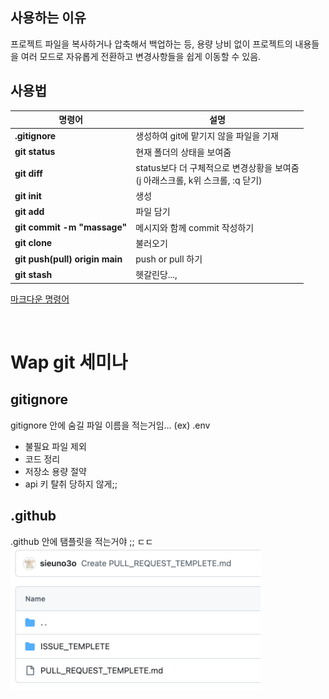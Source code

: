 ## 사용하는 이유

프로젝트 파일을 복사하거나 압축해서 백업하는 등, 용량 낭비 없이 프로젝트의 내용들을 여러 모드로 자유롭게 전환하고 변경사항들을 쉽게 이동할 수 있음.

## 사용법

| 명령어                         | 설명                                                                              |
| ------------------------------ | --------------------------------------------------------------------------------- |
| **.gitignore**                 | 생성하여 git에 맡기지 않을 파일을 기재                                            |
| **git status**                 | 현재 폴더의 상태을 보여줌                                                         |
| **git diff**                   | status보다 더 구체적으로 변경상황을 보여줌<br>(j 아래스크롤, k위 스크롤, :q 닫기) |
| **git init**                   | 생성                                                                              |
| **git add**                    | 파일 담기                                                                         |
| **git commit -m "massage"**    | 메시지와 함께 commit 작성하기                                                     |
| **git clone**                  | 불러오기                                                                          |
| **git push(pull) origin main** | push or pull 하기                                                                 |
| **git stash**                  | 헷갈린당...,                                                                      |

[마크다운 명령어](https://gist.github.com/ihoneymon/652be052a0727ad59601)

&nbsp;

# Wap git 세미나
## gitignore 
gitignore 안에 숨길 파일 이름을 적는거임... (ex) .env
- 불필요 파일 제외
- 코드 정리
- 저장소 용량 절약
- api 키 탈취 당하지 않게;;
## .github
.github 안에 탬플릿을 적는거야 ;; ㄷㄷ   
<img style="width:400px" src="CreatedTemplete.png"></img>